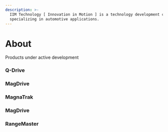 ```yaml
---
description: >-
  IIM Technology [ Innovation in Motion ] is a technology development company
  specializing in automotive applications.
---
```


# About

Products under active development

### Q-Drive

### MagDrive

### MagnaTrak

### MagDrive

### RangeMaster





